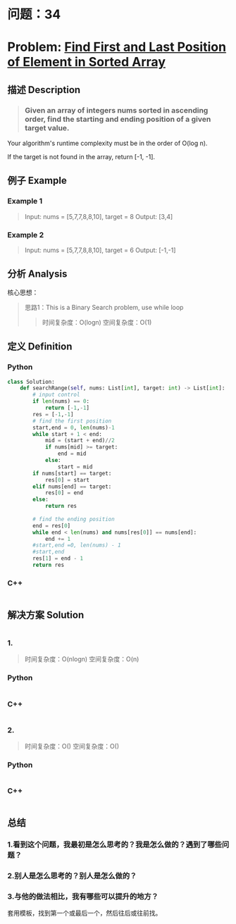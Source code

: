 
# 问题：34
# Problem: [Find First and Last Position of Element in Sorted Array](https://leetcode.com/problems/find-first-and-last-position-of-element-in-sorted-array/description/)

## 描述 Description
> ### Given an array of integers nums sorted in ascending order, find the starting and ending position of a given target value.

Your algorithm's runtime complexity must be in the order of O(log n).

If the target is not found in the array, return [-1, -1].

> ### 

## 例子 Example
### Example 1

> Input: nums = [5,7,7,8,8,10], target = 8
> Output: [3,4]
### Example 2
> Input: nums = [5,7,7,8,8,10], target = 6
Output: [-1,-1]

## 分析 Analysis

核心思想：
> 思路1：This is a Binary Search problem, use while loop
>> 时间复杂度：O(logn)
>> 空间复杂度：O(1)


## 定义 Definition

### Python


```python
class Solution:
    def searchRange(self, nums: List[int], target: int) -> List[int]:
        # input control
        if len(nums) == 0:
            return [-1,-1]
        res = [-1,-1]
        # find the first position
        start,end = 0, len(nums)-1
        while start + 1 < end:
            mid = (start + end)//2
            if nums[mid] >= target:
                end = mid
            else:
                start = mid
        if nums[start] == target:
            res[0] = start
        elif nums[end] == target:
            res[0] = end
        else:
            return res
        
        # find the ending position
        end = res[0]
        while end < len(nums) and nums[res[0]] == nums[end]:
            end += 1
        #start,end =0, len(nums) - 1
        #start,end
        res[1] = end - 1
        return res

```

### C++

```c++

```


## 解决方案 Solution
```

```
### 1.

> 时间复杂度：O(nlogn)
> 空间复杂度：O(n)

### Python


```python
```

### C++

```c++

```


### 2.

> 时间复杂度：O()
> 空间复杂度：O()

### Python


```python

```

### C++

```c++

```



## 总结

### 1.看到这个问题，我最初是怎么思考的？我是怎么做的？遇到了哪些问题？


### 2.别人是怎么思考的？别人是怎么做的？


### 3.与他的做法相比，我有哪些可以提升的地方？
套用模板，找到第一个或最后一个，然后往后或往前找。


```python

```
